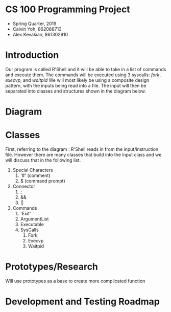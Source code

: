 # CS 100 Programming Project
* Spring Quarter, 2019
* Calvin Yoh, 862088713
* Alex Kevakian, 861302910



# Introduction
Our program is called R'Shell and it will be able to take in a list of commands and execute them.
The commands will be executed using 3 syscalls: _fork_, _execvp_, and _waitpid_
We will most likely be using a composite design pattern, with the inputs being read into a file.
The input will then be separated into classes and structures shown in the diagram below.



# Diagram




# Classes
First, referring to the diagram : R'Shell reads in from the input/instruction file. However there are many classes that build into the input class and we will discuss that in the following list.
1. Special Characters
	1. '#' (comment)
	1. $ (command prompt)
1. Connector
	1. ;
	1. &&
	1. ||
1. Commands
	1. 'Exit'
	1. ArgumentList
	1. Executable
	1. SysCalls
		1. Fork
		1. Execvp
		1. Waitpid
	


# Prototypes/Research
Will use prototypes as a base to create more complicated function



# Development and Testing Roadmap

